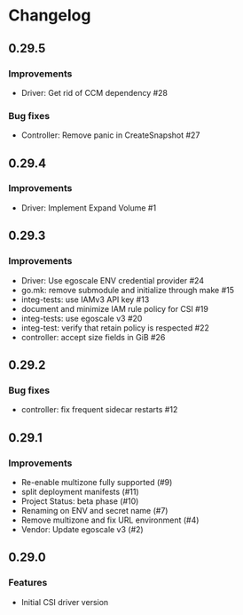 # Changelog

## 0.29.5

### Improvements

* Driver: Get rid of CCM dependency #28

### Bug fixes

* Controller: Remove panic in CreateSnapshot #27

## 0.29.4

### Improvements

* Driver: Implement Expand Volume #1

## 0.29.3

### Improvements

* Driver: Use egoscale ENV credential provider #24
* go.mk: remove submodule and initialize through make #15
* integ-tests: use IAMv3 API key #13 
* document and minimize IAM rule policy for CSI #19 
* integ-tests: use egoscale v3 #20 
* integ-test: verify that retain policy is respected #22 
* controller: accept size fields in GiB #26 

## 0.29.2

### Bug fixes

* controller: fix frequent sidecar restarts #12 

## 0.29.1

### Improvements

* Re-enable multizone fully supported (#9)
* split deployment manifests (#11) 
* Project Status: beta phase (#10)
* Renaming on ENV and secret name (#7)
* Remove multizone and fix URL environment (#4)
* Vendor: Update egoscale v3 (#2)

## 0.29.0

### Features

* Initial CSI driver version
